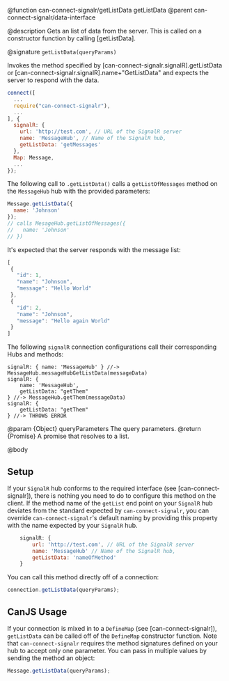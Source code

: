 @function can-connect-signalr/getListData getListData
@parent can-connect-signalr/data-interface

@description Gets an list of data from the server. This is called on a constructor function by calling [getListData].

@signature `getListData(queryParams)`

Invokes the method specified by [can-connect-signalr.signalR].getListData or
[can-connect-signalr.signalR].name+"GetListData" and expects the server to respond
with the data.

```js
connect([
  ...
  require("can-connect-signalr"),
  ...
], {
  signalR: {
    url: 'http://test.com', // URL of the SignalR server
    name: 'MessageHub', // Name of the SignalR hub,
    getListData: 'getMessages'
  },
  Map: Message,
  ...
});

```

The following call to `.getListData()` calls a `getListOfMessages` method on the `MessageHub` hub with the provided parameters:

```js
Message.getListData({
  name: 'Johnson'
});
// calls MesageHub.getListOfMessages({
//   name: 'Johnson'
// })
```

It's expected that the server responds with the message list:

```js
[
 {
   "id": 1,
   "name": "Johnson",
   "message": "Hello World"
 },
 {
   "id": 2,
   "name": "Johnson",
   "message": "Hello again World"
 }
]
```

The following `signalR` connection configurations call their corresponding Hubs and methods:

```
signalR: { name: 'MessageHub' } //-> MessageHub.messageHubGetListData(messageData)
signalR: {
    name: 'MessageHub',
    getListData: "getThem"
} //-> MessageHub.getThem(messageData)
signalR: {
    getListData: "getThem"
} //-> THROWS ERROR
```

@param {Object} queryParameters The query parameters.
@return {Promise<Object>} A promise that resolves to a list.


@body

## Setup

If your `SignalR` hub conforms to the required interface (see [can-connect-signalr]), there is nothing you need to
do to configure this method on the client. If the method name of the `getList` end point on your `SignalR` hub deviates from
the standard expected by `can-connect-signalr`, you can override `can-connect-signalr`'s default naming by providing
this property with the name expected by your `SignalR` hub.

```js
    signalR: {
        url: 'http://test.com', // URL of the SignalR server
        name: 'MessageHub' // Name of the SignalR hub,
        getListData: 'nameOfMethod'
    }
```

You can call this method directly off of a connection:

```js
connection.getListData(queryParams);
```

## CanJS Usage

If your connection is mixed in to a `DefineMap` (see [can-connect-signalr]), `getListData` can be called off of the
`DefineMap` constructor function. Note that `can-connect-signalr` requires the method signatures
defined on your hub to accept only one parameter. You can pass in multiple values by sending the method
an object:

```js
Message.getListData(queryParams);
```
